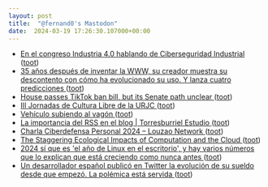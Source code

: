 ```yaml
---
layout: post
title:  "@fernand0's Mastodon"
date:  2024-03-19 17:26:30.107000+00:00
---
```

*  [En el congreso Industria 4.0 hablando de Ciberseguridad Industrial ](http://fernand0.github.io//congreso-industria-40) ([toot](https://mastodon.social/@fernand0/112123523242780306))
*  [35 años después de inventar la WWW, su creador muestra su descontento con cómo ha evolucionado su uso. Y lanza cuatro predicciones ](https://www.genbeta.com/actualidad/35-anos-despues-inventar-www-su-creador-muestra-su-descontento-como-ha-evolucionado-su-uso-lanza-cuatro-prediccione) ([toot](https://mastodon.social/@fernand0/112123442634141133))
*  [House passes TikTok ban bill, but its Senate path unclear ](https://apnews.com/article/tiktok-ban-house-vote-china-national-security-8fa7258fae1a4902d344c9d978d58a37?taid=65f1bb38c2c1680001c4da1) ([toot](https://mastodon.social/@fernand0/112123267893448755))
*  [III Jornadas de Cultura Libre de la URJC ](https://eventos.urjc.es/109643/programme/iii-jornadas-de-cultura-libre-de-la-urjc.htm) ([toot](https://mastodon.social/@fernand0/112123061829742929))
*  [Vehículo subiendo al vagón ](https://www.flickr.com/photos/fernand0/53563844302) ([toot](https://mastodon.social/@fernand0/112123023545803435))
*  [La importancia del RSS en el blog \| Torresburriel Estudio ](https://torresburriel.com/weblog/importancia-rss-blog) ([toot](https://mastodon.social/@fernand0/112122343099078458))
*  [Charla Ciberdefensa Personal 2024 – Louzao Network ](https://louzao.network/charla-ciberdefensa-personal-2024) ([toot](https://mastodon.social/@fernand0/112122012723550061))
*  [The Staggering Ecological Impacts of Computation and the Cloud ](https://thereader.mitpress.mit.edu/the-staggering-ecological-impacts-of-computation-and-the-cloud) ([toot](https://mastodon.social/@fernand0/112121851103146013))
*  [2024 sí que es 'el año de Linux en el escritorio', y hay varios números que lo explican que está creciendo como nunca antes ](https://www.genbeta.com/linux/2024-que-ano-linux-escritorio-hay-varios-numeros-que-explican-que-esta-creciendo-como-nunca-ante) ([toot](https://mastodon.social/@fernand0/112121687108548570))
*  [Un desarrollador español publicó en Twitter la evolución de su sueldo desde que empezó. La polémica está servida ](https://www.genbeta.com/desarrollo/desarrollador-espanol-publico-twitter-evolucion-su-sueldo-que-empezo-polemica-esta-servid) ([toot](https://mastodon.social/@fernand0/112120058856566517))
